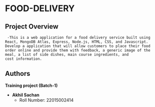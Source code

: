 
# FOOD-DELIVERY

## Project Overview
     -This is a web application for a food delivery service built using React, MongoDB Atlas, Express, Node.js, HTML, CSS, and Javascript. Develop a application that will allow customers to place their food order online and provide them with feedback, a generic image of the meal, a list of side dishes, main course ingredients, and cost information.


## Authors
   **Training project (Batch-1)**

- **Akhil Sachan**
  - Roll Number: 22015002414

